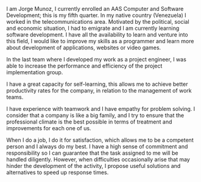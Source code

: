 I am Jorge Munoz, I currently enrolled  an AAS Computer and Software Development; this is my fifth quarter. In my native country (Venezuela) I worked in the telecommunications area. Motivated by the political, social and economic situation, I had to emigrate and I am currently learning software development. I have all the availability to learn and venture into this field, I would like to improve my skills as a programmer and learn more about development of applications, websites or video games. 

In the last team where I developed my work as a project engineer, I was able to increase the performance and efficiency of the project implementation group.

I have a great capacity for self-learning, this allows me to achieve better productivity rates for the company, in relation to the management of work teams.

I have experience with teamwork and I have empathy for problem solving. I consider that a company is like a big family, and I try to ensure that the professional climate is the best possible in terms of treatment and improvements for each one of us.

When I do a job, I do it for satisfaction, which allows me to be a competent person and I always do my best. I have a high sense of commitment and responsibility so I can guarantee that the task assigned to me will be handled diligently. However, when difficulties occasionally arise that may hinder the development of the activity, I propose useful solutions and alternatives to speed up response times.
